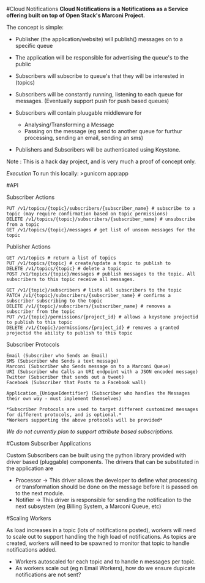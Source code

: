 #Cloud Notifications
**Cloud Notifications is a Notifications as a Service offering built on top of Open Stack's Marconi Project.**

The concept is simple:

- Publisher (the application/website) will publish() messages on to a specific queue
- The application will be responsible for advertising the queue's to the public

- Subscribers will subscribe to queue's that they will be interested in (topics)
- Subscribers will be constantly running, listening to each queue for messages. (Eventually support push for push based queues) 
- Subscribers will contain pluugable middleware for
  - Analysing/Transforming a Message
  - Passing on the message (eg send to another queue for furthur processing, sending an email, sending an sms)

- Publishers and Subscribers will be authenticated using Keystone.

Note : This is a hack day project, and is very much a proof of concept only.


*Execution*
To run this locally: >gunicorn app:app

#API

Subscriber Actions

    PUT /v1/topics/{topic}/subscribers/{subscriber_name} # subscribe to a topic (may require confirmation based on topic permissions)
    DELETE /v1/topics/{topic}/subscribers/{subscriber_name} # unsubscribe from a topic
    GET /v1/topics/{topic}/messages # get list of unseen messages for the topic
    
Publisher Actions

    GET /v1/topics # return a list of topics
    PUT /v1/topics/{topic} # create/update a topic to publish to
    DELETE /v1/topics/{topic} # delete a topic
    POST /v1/topics/{topic}/messages # publish messages to the topic. All subscribers to this topic receive all messages.
    
    GET /v1/{topic}/subscribers # lists all subscribers to the topic
    PATCH /v1/{topic}/subscribers/{subscriber_name} # confirms a subscriber subscribing to the topic
    DELETE /v1/{topic}/subscribers/{subscriber_name} # removes a subscriber from the topic
    PUT /v1/{topic}/permissions/{project_id} # allows a keystone projectid to publish to this topic
    DELETE /v1/{topic}/permissions/{project_id} # removes a granted projectid the ability to publish to this topic

Subscriber Protocols

    Email (Subscriber who Sends an Email)
    SMS (Subscriber who Sends a text message)
    Marconi (Subscriber who Sends message on to a Marconi Queue)
    URI (Subscriber who Calls an URI endpoint with a JSON encoded message)
    Twitter (Subscriber that sends out a tweet)
    Facebook (Subscriber that Posts to a Facebook wall)
    
    Application_{UniqueIdentifier} (Subscriber who handles the Messages their own way - must implement themselves)
    
    *Subscriber Protocols are used to target different customized messages for different protocols, and is optional.*
    *Workers supporting the above protocols will be provided*
    
*We do not currently plan to support attribute based subscriptions.*

#Custom Subscriber Applications

Custom Subscribers can be built using the python library provided with driver based (pluggable) components.  The drivers that
can be substituted in the application are

- Processor -> This driver allows the developer to define what processing or transformation should be done on the message before it is passed on to the next module.
- Notifier -> This driver is responsible for sending the notification to the next subsystem (eg Billing System, a Marconi Queue, etc)

#Scaling Workers

As load increases in a topic (lots of notifications posted), workers will need to scale out to support handling the high load of notifications.  As topics are created, workers will need to be spawned to monitor that topic to handle notifications added.

- Workers autoscaled for each topic and to handle n messages per topic.
- As workers scale out (eg n Email Workers), how do we ensure dupicate notifications are not sent?

 

